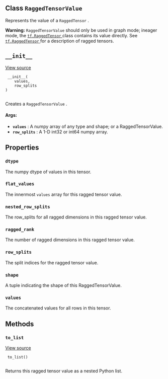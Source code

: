 

## Class  `RaggedTensorValue` 
Represents the value of a  `RaggedTensor` .


**Warning:**   `RaggedTensorValue`  should only be used in graph mode; ineager mode, the [ `tf.RaggedTensor` ](https://tensorflow.google.cn/api_docs/python/tf/RaggedTensor) class contains its value directly.
See [ `tf.RaggedTensor` ](https://tensorflow.google.cn/api_docs/python/tf/RaggedTensor) for a description of ragged tensors.

##  `__init__` 
[View source](https://github.com/tensorflow/tensorflow/blob/r2.0/tensorflow/python/ops/ragged/ragged_tensor_value.py#L36-L53)

```
 __init__(
    values,
    row_splits
)
 
```

Creates a  `RaggedTensorValue` .

#### Args:
- **`values`** : A numpy array of any type and shape; or a RaggedTensorValue.
- **`row_splits`** : A 1-D int32 or int64 numpy array.


## Properties


###  `dtype` 
The numpy dtype of values in this tensor.

###  `flat_values` 
The innermost  `values`  array for this ragged tensor value.

###  `nested_row_splits` 
The row_splits for all ragged dimensions in this ragged tensor value.

###  `ragged_rank` 
The number of ragged dimensions in this ragged tensor value.

###  `row_splits` 
The split indices for the ragged tensor value.

###  `shape` 
A tuple indicating the shape of this RaggedTensorValue.

###  `values` 
The concatenated values for all rows in this tensor.

## Methods


###  `to_list` 
[View source](https://github.com/tensorflow/tensorflow/blob/r2.0/tensorflow/python/ops/ragged/ragged_tensor_value.py#L101-L110)

```
 to_list()
 
```

Returns this ragged tensor value as a nested Python list.

